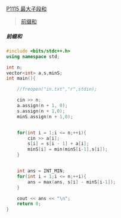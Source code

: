 [P1115 最大子段和](https://www.luogu.com.cn/problem/P1115)

> [前缀和](https://github.com/GongNanyue/ProblemSolve/blob/main/%E7%AE%97%E6%B3%95%E5%9F%BA%E7%A1%80/%E5%89%8D%E7%BC%80%E5%92%8C%E5%B7%AE%E5%88%86.md)

##### 前缀和
```cpp
#include <bits/stdc++.h>
using namespace std;

int n;
vector<int> a,s,minS;
int main(){

    //freopen("in.txt","r",stdin);

    cin >> n;
    a.assign(n + 1, 0);
    s.assign(n + 1,0);
    minS.assign(n + 1,0);


    for(int i = 1;i <= n;++i){
        cin >> a[i];
        s[i] = s[i - 1] + a[i];
        minS[i] = min(minS[i-1],s[i]);
    }


    int ans = INT_MIN;
    for(int i = 1;i <= n;++i){
        ans = max(ans, s[i] - minS[i-1]);
    }

    cout << ans << "\n";
    return 0;
}
```
